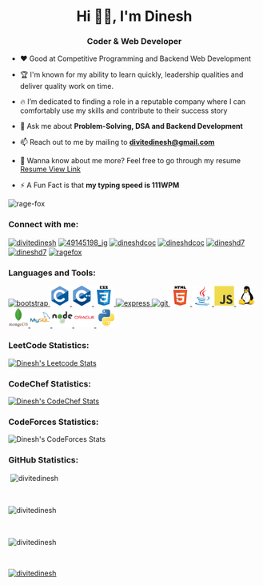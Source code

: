<h1 align="center">Hi 👋🏻, I'm Dinesh</h1>
<h3 align="center">Coder & Web Developer</h3>

- ❤ Good at Competitive Programming and Backend Web Development

- 🏆 I'm known for my ability to learn quickly, leadership qualities and deliver quality work on time.

- 🔥 I’m dedicated to finding a role in a reputable company where I can comfortably use my skills and contribute to their success story

- 💬 Ask me about **Problem-Solving, DSA and Backend Development**

- 📫 Reach out to me by mailing to **divitedinesh@gmail.com**

- 📄 Wanna know about me more? Feel free to go through my resume [Resume View Link](https://drive.google.com/file/d/1s7Pq-xOitYIg1-kz9xXUwn966_RdanFt/view?usp=sharing)

- ⚡ A Fun Fact is that **my typing speed is 111WPM**

<p align="left"> <img src="https://komarev.com/ghpvc/?username=divitedinesh&label=Profile%20views&color=0e75b6&style=flat" alt="rage-fox" /> </p>

<h3 align="left">Connect with me:</h3>
<p align="left">
<a href="https://linkedin.com/in/divitedinesh" target="blank"><img align="center" src="https://raw.githubusercontent.com/rahuldkjain/github-profile-readme-generator/master/src/images/icons/Social/linked-in-alt.svg" alt="divitedinesh" height="30" width="40" /></a>
<a href="https://instagram.com/49145198_ig" target="blank"><img align="center" src="https://raw.githubusercontent.com/rahuldkjain/github-profile-readme-generator/master/src/images/icons/Social/instagram.svg" alt="49145198_ig" height="30" width="40" /></a>
<a href="https://www.hackerrank.com/dineshd7" target="blank"><img align="center" src="https://raw.githubusercontent.com/rahuldkjain/github-profile-readme-generator/master/src/images/icons/Social/hackerrank.svg" alt="dineshdcoc" height="30" width="40" /></a>
<a href="https://codeforces.com/profile/dineshdcoc" target="blank"><img align="center" src="https://raw.githubusercontent.com/rahuldkjain/github-profile-readme-generator/master/src/images/icons/Social/codeforces.svg" alt="dineshdcoc" height="30" width="40" /></a>
<a href="https://www.leetcode.com/dineshd7" target="blank"><img align="center" src="https://raw.githubusercontent.com/rahuldkjain/github-profile-readme-generator/master/src/images/icons/Social/leet-code.svg" alt="dineshd7" height="30" width="40" /></a>
<a href="https://www.codechef.com/users/dineshd7" target="blank"><img align="center" src="https://cdn.codechef.com/images/cc-logo.svg" alt="dineshd7" height="30" width="40" /></a>
<a href="https://auth.geeksforgeeks.org/user/dineshiegl" target="blank"><img align="center" src="https://raw.githubusercontent.com/rahuldkjain/github-profile-readme-generator/master/src/images/icons/Social/geeks-for-geeks.svg" alt="ragefox" height="30" width="40" /></a>
</p>

<h3 align="left">Languages and Tools:</h3>
<p align="left"> <a href="https://getbootstrap.com" target="_blank" rel="noreferrer"> <img src="https://upload.wikimedia.org/wikipedia/commons/thumb/b/b2/Bootstrap_logo.svg/768px-Bootstrap_logo.svg.png" alt="bootstrap" width="40" height="40"/> </a> <a href="https://www.cprogramming.com/" target="_blank" rel="noreferrer"> <img src="https://raw.githubusercontent.com/devicons/devicon/master/icons/c/c-original.svg" alt="c" width="40" height="40"/> </a> <a href="https://www.w3schools.com/cpp/" target="_blank" rel="noreferrer"> <img src="https://raw.githubusercontent.com/devicons/devicon/master/icons/cplusplus/cplusplus-original.svg" alt="cplusplus" width="40" height="40"/> </a> <a href="https://www.w3schools.com/css/" target="_blank" rel="noreferrer"> <img src="https://raw.githubusercontent.com/devicons/devicon/master/icons/css3/css3-original-wordmark.svg" alt="css3" width="40" height="40"/> </a> <a href="https://expressjs.com" target="_blank" rel="noreferrer"> <img src="https://files.oaiusercontent.com/file-eQxfrZI8suNdr5FPVDcRfTKG?se=2123-10-25T08%3A27%3A25Z&sp=r&sv=2021-08-06&sr=b&rscc=max-age%3D31536000%2C%20immutable&rscd=attachment%3B%20filename%3D17c86623-dfcc-4c0c-84b9-dddbca7b6466.png&sig=jEpIYkG0JA/j9d8LUmrJu%2BDUPxvEVaAMnHvb8AIidiQ%3D" alt="express" width="40" height="40"/> </a> <a href="https://git-scm.com/" target="_blank" rel="noreferrer"> <img src="https://www.vectorlogo.zone/logos/git-scm/git-scm-icon.svg" alt="git" width="40" height="40"/> </a> <a href="https://www.w3.org/html/" target="_blank" rel="noreferrer"> <img src="https://raw.githubusercontent.com/devicons/devicon/master/icons/html5/html5-original-wordmark.svg" alt="html5" width="40" height="40"/> </a> <a href="https://www.java.com" target="_blank" rel="noreferrer"> <img src="https://raw.githubusercontent.com/devicons/devicon/master/icons/java/java-original.svg" alt="java" width="40" height="40"/> </a> <a href="https://developer.mozilla.org/en-US/docs/Web/JavaScript" target="_blank" rel="noreferrer"> <img src="https://raw.githubusercontent.com/devicons/devicon/master/icons/javascript/javascript-original.svg" alt="javascript" width="40" height="40"/> </a> <a href="https://www.linux.org/" target="_blank" rel="noreferrer"> <img src="https://raw.githubusercontent.com/devicons/devicon/master/icons/linux/linux-original.svg" alt="linux" width="40" height="40"/> </a> <a href="https://www.mongodb.com/" target="_blank" rel="noreferrer"> <img src="https://raw.githubusercontent.com/devicons/devicon/master/icons/mongodb/mongodb-original-wordmark.svg" alt="mongodb" width="40" height="40"/> </a> <a href="https://www.mysql.com/" target="_blank" rel="noreferrer"> <img src="https://raw.githubusercontent.com/devicons/devicon/master/icons/mysql/mysql-original-wordmark.svg" alt="mysql" width="40" height="40"/> </a> <a href="https://nodejs.org" target="_blank" rel="noreferrer"> <img src="https://raw.githubusercontent.com/devicons/devicon/master/icons/nodejs/nodejs-original-wordmark.svg" alt="nodejs" width="40" height="40"/> </a> <a href="https://www.oracle.com/" target="_blank" rel="noreferrer"> <img src="https://raw.githubusercontent.com/devicons/devicon/master/icons/oracle/oracle-original.svg" alt="oracle" width="40" height="40"/> </a> <a href="https://www.python.org" target="_blank" rel="noreferrer"> <img src="https://raw.githubusercontent.com/devicons/devicon/master/icons/python/python-original.svg" alt="python" width="40" height="40"/> </a> </p>

<h3 align="left">LeetCode Statistics:</h3>

[![Dinesh's Leetcode Stats](https://leetcard.jacoblin.cool/dineshd7?ext=contest)](https://leetcode.com/dineshd7/)

<h3 align="left">CodeChef Statistics:</h3>

[![Dinesh's CodeChef Stats](https://codechef-api.vercel.app/handle/dineshd7)](https://www.codechef.com/users/dineshd7)

<h3 align="left">CodeForces Statistics:</h3>

![Dinesh's CodeForces Stats](https://codeforces-readme-stats.vercel.app/api/card?username=dineshdcoc)

<h3 align="left">GitHub Statistics:</h3>
<p>&nbsp;<img align="center" src="https://github-readme-stats.vercel.app/api?username=divitedinesh&show_icons=true&locale=en" alt="divitedinesh" /></p>
<br>
<p><img align="center" src="https://github-readme-streak-stats.herokuapp.com/?user=divitedinesh&" alt="divitedinesh" /></p>
<br>
<p><img align="center" src="https://github-readme-stats.vercel.app/api/top-langs?username=divitedinesh&show_icons=true&locale=en&layout=compact" alt="divitedinesh" /></p>
<br>
<p align="left"> <a href="https://github.com/ryo-ma/github-profile-trophy"><img src="https://github-profile-trophy.vercel.app/?username=divitedinesh" alt="divitedinesh" /></a> </p>

